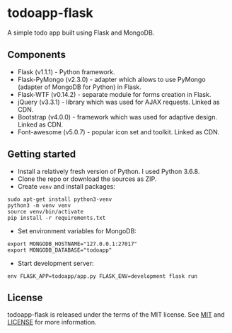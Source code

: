 # todoapp-flask
A simple todo app built using Flask and MongoDB.

## Components
* Flask (v1.1.1) - Python framework.
* Flask-PyMongo (v2.3.0) - adapter which allows to use PyMongo (adapter of MongoDB for Python) in Flask.
* Flask-WTF (v0.14.2) - separate module for forms creation in Flask.
* jQuery (v3.3.1) - library which was used for AJAX requests. Linked as CDN.
* Bootstrap (v4.0.0) - framework which was used for adaptive design. Linked as CDN.
* Font-awesome (v5.0.7) - popular icon set and toolkit. Linked as CDN.

## Getting started
* Install a relatively fresh version of Python. I used Python 3.6.8.
* Clone the repo or download the sources as ZIP.
* Create `venv` and install packages:
```
sudo apt-get install python3-venv
python3 -m venv venv
source venv/bin/activate
pip install -r requirements.txt
```
* Set environment variables for MongoDB:
```
export MONGODB_HOSTNAME="127.0.0.1:27017"
export MONGODB_DATABASE="todoapp"
```
* Start development server:
```
env FLASK_APP=todoapp/app.py FLASK_ENV=development flask run
```

## License
todoapp-flask is released under the terms of the MIT license. See [MIT](https://opensource.org/licenses/MIT) and
[LICENSE](https://github.com/K9173A/todoapp-flask/blob/master/LICENSE) for more information.
